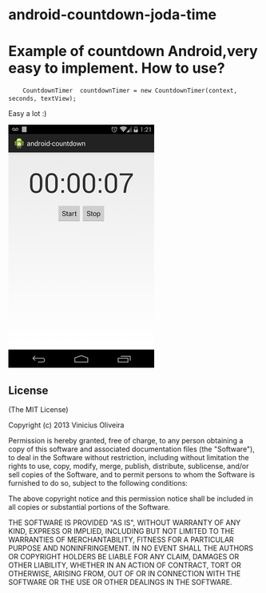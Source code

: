 android-countdown-joda-time
===========================
Example of countdown Android,very easy to implement.
How to use?
=============	
    	CountdownTimer	countdownTimer = new CountdownTimer(context, seconds, textView);

Easy a lot :)
    	
![Example][1]


  [1]: https://raw.githubusercontent.com/viniciusmo/android-countdown-joda-time/master/print.png

## License

(The MIT License)

Copyright (c) 2013 Vinicius Oliveira

Permission is hereby granted, free of charge, to any person obtaining a copy of this software and associated documentation files (the "Software"), to deal in the Software without restriction, including without limitation the rights to use, copy, modify, merge, publish, distribute, sublicense, and/or sell copies of the Software, and to permit persons to whom the Software is furnished to do so, subject to the following conditions:

The above copyright notice and this permission notice shall be included in all copies or substantial portions of the Software.

THE SOFTWARE IS PROVIDED "AS IS", WITHOUT WARRANTY OF ANY KIND, EXPRESS OR IMPLIED, INCLUDING BUT NOT LIMITED TO THE WARRANTIES OF MERCHANTABILITY, FITNESS FOR A PARTICULAR PURPOSE AND NONINFRINGEMENT. IN NO EVENT SHALL THE AUTHORS OR COPYRIGHT HOLDERS BE LIABLE FOR ANY CLAIM, DAMAGES OR OTHER LIABILITY, WHETHER IN AN ACTION OF CONTRACT, TORT OR OTHERWISE, ARISING FROM, OUT OF OR IN CONNECTION WITH THE SOFTWARE OR THE USE OR OTHER DEALINGS IN THE SOFTWARE.
